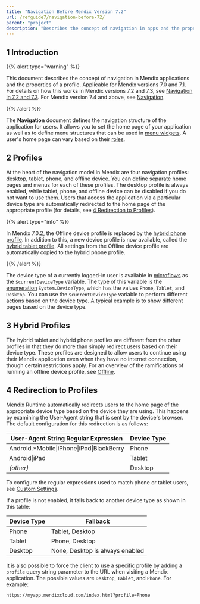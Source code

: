 ```yaml
---
title: "Navigation Before Mendix Version 7.2"
url: /refguide7/navigation-before-72/
parent: "project"
description: "Describes the concept of navigation in apps and the properties of a profile for Mendix versions 7.0 and 7.1."
---
```


## 1 Introduction

{{% alert type="warning" %}}

This document describes the concept of navigation in Mendix applications and the properties of a profile. Applicable for Mendix versions 7.0 and 7.1. For details on how this works in Mendix versions 7.2 and 7.3, see [Navigation in 7.2 and 7.3](navigation-in-72-and-73). For Mendix version 7.4 and above, see [Navigation](navigation).

{{% /alert %}}

The **Navigation** document defines the navigation structure of the application for users. It allows you to set the home page of your application as well as to define menu structures that can be used in [menu widgets](menu-widgets). A user's home page can vary based on their [roles](user-roles).

## 2 Profiles

At the heart of the navigation model in Mendix are four navigation profiles: desktop, tablet, phone, and offline device. You can define separate home pages and menus for each of these profiles. The desktop profile is always enabled, while tablet, phone, and offline device can be disabled if you do not want to use them. Users that access the application via a particular device type are automatically redirected to the home page of the appropriate profile (for details, see [4 Redirection to Profiles](#Redirection)).

{{% alert type="info" %}}

In Mendix 7.0.2, the Offline device profile is replaced by the [hybrid phone profile](hybrid-phone-profile). In addition to this, a new device profile is now available, called the [hybrid tablet profile](hybrid-tablet-profile). All settings from the Offline device profile are automatically copied to the hybrid phone profile.

{{% /alert %}}

The device type of a currently logged-in user is available in [microflows](microflows) as the `$currentDeviceType` variable. The type of this variable is the [enumeration](enumerations) `System.DeviceType`, which has the values `Phone`, `Tablet`, and `Desktop`. You can use the `$currentDeviceType` variable to perform different actions based on the device type. A typical example is to show different pages based on the device type.

## 3 Hybrid Profiles

The hybrid tablet and hybrid phone profiles are different from the other profiles in that they do more than simply redirect users based on their device type. These profiles are designed to allow users to continue using their Mendix application even when they have no internet connection, though certain restrictions apply. For an overview of the ramifications of running an offline device profile, see [Offline](offline).

## 4 Redirection to Profiles<a name="Redirection"></a>

Mendix Runtime automatically redirects users to the home page of the appropriate device type based on the device they are using. This happens by examining the User-Agent string that is sent by the device's browser. The default configuration for this redirection is as follows:

| User-Agent String Regular Expression | Device Type |
| --- | --- |
| Android.*Mobile&#124;iPhone&#124;iPod&#124;BlackBerry | Phone |
| Android&#124;iPad | Tablet |
| _(other)_ | Desktop |

To configure the regular expressions used to match phone or tablet users, see [Custom Settings](custom-settings).

If a profile is not enabled, it falls back to another device type as shown in this table:

| Device Type | Fallback |
| --- | --- |
| Phone | Tablet, Desktop |
| Tablet | Phone, Desktop |
| Desktop | None, Desktop is always enabled |

It is also possible to force the client to use a specific profile by adding a `profile` query string parameter to the URL when visiting a Mendix application. The possible values are `Desktop`, `Tablet`, and `Phone`. For example:

```http
https://myapp.mendixcloud.com/index.html?profile=Phone

```
